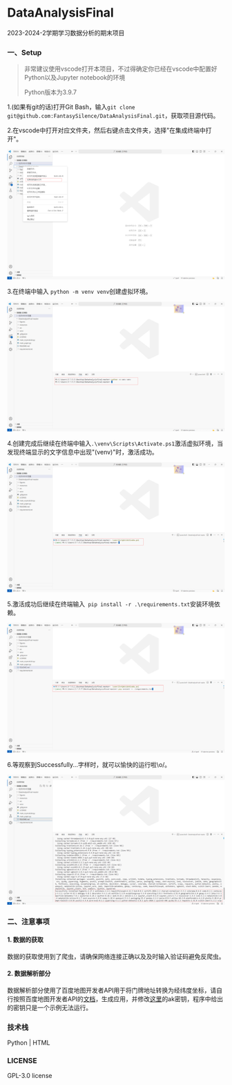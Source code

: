 # DataAnalysisFinal
2023-2024-2学期学习数据分析的期末项目

### 一、Setup

> 非常建议使用vscode打开本项目，不过得确定你已经在vscode中配置好Python以及Jupyter notebook的环境
>
> Python版本为3.9.7

1.(如果有git的话)打开Git Bash，输入`git clone git@github.com:FantasySilence/DataAnalysisFinal.git`，获取项目源代码。

2.在vscode中打开对应文件夹，然后右键点击文件夹，选择"在集成终端中打开"。

![setup_1.png](README_img/setup_1.png)

3.在终端中输入 `python -m venv venv`创建虚拟环境。

![setup_2.png](README_img/setup_2.png)

4.创建完成后继续在终端中输入`.\venv\Scripts\Activate.ps1`激活虚拟环境，当发现终端显示的文字信息中出现"(venv)"时，激活成功。

![setup_3.png](README_img/setup_3.png)

5.激活成功后继续在终端输入` pip install -r .\requirements.txt`安装环境依赖。

![setup_4.png](README_img/setup_4.png)

6.等观察到Successfully...字样时，就可以愉快的运行啦\o/。

![setup_5.png](README_img/setup_5.png)

### 二、注意事项

#### 1. 数据的获取

数据的获取使用到了爬虫，请确保网络连接正确以及及时输入验证码避免反爬虫。

#### 2. 数据解析部分

数据解析部分使用了百度地图开发者API用于将门牌地址转换为经纬度坐标，请自行按照百度地图开发者API的[文档](https://lbsyun.baidu.com/faq/api?title=webapi/guide/webservice-geocoding)，生成应用，并修改[这里](src/common/locTool/lnglat.py)的ak密钥，程序中给出的密钥只是一个示例无法运行。

### 技术栈

Python | HTML

### LICENSE

GPL-3.0 license